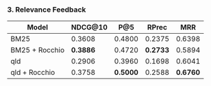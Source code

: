 ### 3. Relevance Feedback

| Model | NDCG@10 | P@5 | RPrec | MRR |
| ----------- | ----------- | ----------- | ----------- | ----------- |
|BM25|0.3608|0.4800|0.2375|0.6398|
|BM25 + Rocchio|**0.3886**|0.4720|**0.2733**|0.5894|
|qld|0.2906|0.3960|0.1698|0.6041|
|qld + Rocchio|0.3758|**0.5000**|0.2588|**0.6760**|
